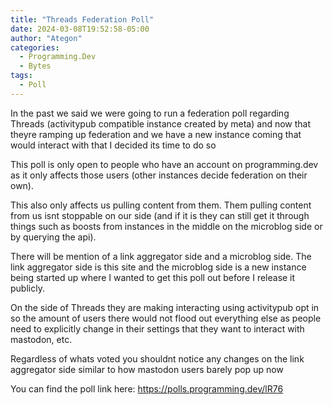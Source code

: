 ```yaml
---
title: "Threads Federation Poll"
date: 2024-03-08T19:52:58-05:00
author: "Ategon"
categories:
  - Programming.Dev
  - Bytes
tags:
  - Poll
---
```


In the past we said we were going to run a federation poll regarding Threads (activitypub compatible instance created by meta) and now that theyre ramping up federation and we have a new instance coming that would interact with that I decided its time to do so

This poll is only open to people who have an account on programming.dev as it only affects those users (other instances decide federation on their own).

This also only affects us pulling content from them. Them pulling content from us isnt stoppable on our side (and if it is they can still get it through things such as boosts from instances in the middle on the microblog side or by querying the api).

There will be mention of a link aggregator side and a microblog side. The link aggregator side is this site and the microblog side is a new instance being started up where I wanted to get this poll out before I release it publicly.

On the side of Threads they are making interacting using activitypub opt in so the amount of users there would not flood out everything else as people need to explicitly change in their settings that they want to interact with mastodon, etc.

Regardless of whats voted you shouldnt notice any changes on the link aggregator side similar to how mastodon users barely pop up now

You can find the poll link here: https://polls.programming.dev/lR76
